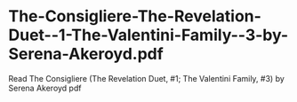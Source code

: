 # The-Consigliere-The-Revelation-Duet--1-The-Valentini-Family--3-by-Serena-Akeroyd.pdf
Read The Consigliere (The Revelation Duet, #1; The Valentini Family, #3) by Serena Akeroyd pdf
